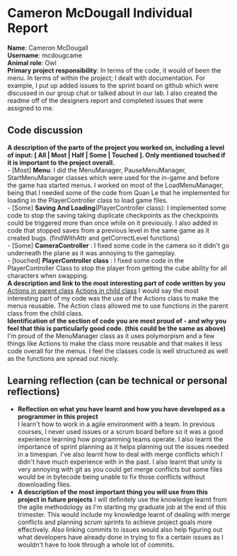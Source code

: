 # Cameron McDougall Individual Report 
**Name**: Cameron McDougall  
**Username**: mcdougcame  
**Animal role**: Owl  
**Primary project responsibility**: In terms of the code, it would of been the menu. In terms of within the project; I dealt with documentation. For example, I put up added issues to the sprint board on github which were discussed in our group chat or talked about in our lab. I also created the readme off of the designers report and completed issues that were assigned to me.  
## Code discussion   
**A description of the parts of the project you worked on, including a level of input: [ All | Most | Half | Some | Touched ]. Only mentioned touched if it is important to the project overall.**  
	- [Most] **Menu**: I did the MenuManager, PauseMenuManager, StartMenuManager classes which were used for the in-game and before the game has started menus. I worked on most of the LoadMenuManager, being that I needed some of the code from Quan Le that he implemented for loading in the PlayerController class to load game files.  
	- [Some] **Saving And Loading**(PlayerController class): I implemented some code to stop the saving taking duplicate checkpoints as the checkpoints could be triggered more than once while on it previously. I also added in code that stopped saves from a previous level in the same game as it created bugs. (findWithAttr and getCorrectLevel functions)  
	- [Some] **CameraController** : I fixed some code in the camera so it didn't go underneath the plane as it was annoying to the gameplay.  
	- [touched] **PlayerController class** : I fixed some code in the PlayerController Class to stop the player from getting the cube ability for all characters when swapping.  
**A description and link to the most interesting part of code written by you**
[Actions in parent class](https://github.com/CameronMcDougall/ShapeGameProject/blob/master/Assets/_Scripts/Menu/MenuManager.cs#L25-L42)
[Actions in child class](https://github.com/CameronMcDougall/ShapeGameProject/blob/master/Assets/_Scripts/Menu/StartMenuManager.cs#L22-L39)
I would say the most interesting part of my code was the use of the Actions class to make the menus reusable. The Action class allowed me to use functions in the parent class from the child class.  
**Identification of the section of code you are most proud of - and why you feel that this is particularly good code. (this could be the same as above)**  
I'm proud of the MenuManager class as it uses polymorpism and a few things like Actions to make the class more reusable and that makes it less code overall for the menus. I feel the classes code is well structured as well as the functions are spread out nicely.  
## Learning reflection (can be technical or personal reflections)  
- **Reflection on what you have learnt and how you have developed as a programmer in this project**  
I learn't how to work in a agile environment with a team. In previous courses, I never used issues or a scrum board before so it was a good experience learning how programming teams operate.
I also learnt the importance of sprint planning as it helps planning out the issues needed in a timespan. I've also learnt how to deal with merge conflicts which I didn't have much experience with in the past.
I also learnt that unity is very annoying with git as you could get merge conflicts but some files would be in bytecode being unable to fix those conflicts without downloading files.
- **A description of the most important thing you will use from this project in future projects**
I will definitely use the knowledge learnt from the agile methodology as I'm starting my graduate job at the end of this trimester. This would include my knowledge learnt of dealing with merge conflicts and planning scrum sprints to achieve project goals more effectively. Also linking commits to issues would also help figuring out what developers have already done in trying to fix a certain issues as I wouldn't have to look through a whole lot of commits. 